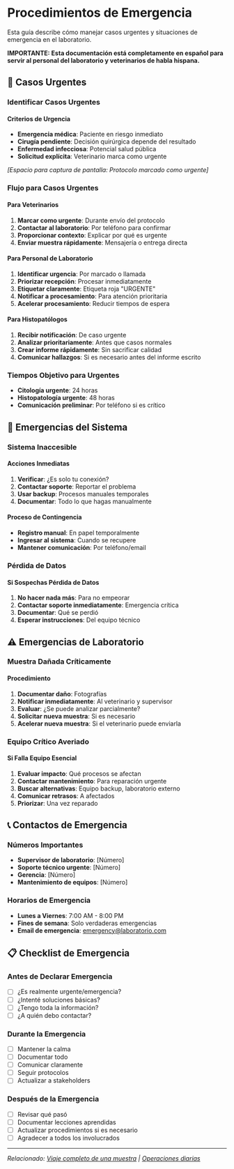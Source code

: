 # Procedimientos de Emergencia

Esta guía describe cómo manejar casos urgentes y situaciones de emergencia en el laboratorio.

**IMPORTANTE: Esta documentación está completamente en español para servir al personal del laboratorio y veterinarios de habla hispana.**

## 🚨 Casos Urgentes

### Identificar Casos Urgentes

#### Criterios de Urgencia
- **Emergencia médica**: Paciente en riesgo inmediato
- **Cirugía pendiente**: Decisión quirúrgica depende del resultado
- **Enfermedad infecciosa**: Potencial salud pública
- **Solicitud explícita**: Veterinario marca como urgente

_[Espacio para captura de pantalla: Protocolo marcado como urgente]_

### Flujo para Casos Urgentes

#### Para Veterinarios
1. **Marcar como urgente**: Durante envío del protocolo
2. **Contactar al laboratorio**: Por teléfono para confirmar
3. **Proporcionar contexto**: Explicar por qué es urgente
4. **Enviar muestra rápidamente**: Mensajería o entrega directa

#### Para Personal de Laboratorio
1. **Identificar urgencia**: Por marcado o llamada
2. **Priorizar recepción**: Procesar inmediatamente
3. **Etiquetar claramente**: Etiqueta roja "URGENTE"
4. **Notificar a procesamiento**: Para atención prioritaria
5. **Acelerar procesamiento**: Reducir tiempos de espera

#### Para Histopatólogos
1. **Recibir notificación**: De caso urgente
2. **Analizar prioritariamente**: Antes que casos normales
3. **Crear informe rápidamente**: Sin sacrificar calidad
4. **Comunicar hallazgos**: Si es necesario antes del informe escrito

### Tiempos Objetivo para Urgentes

- **Citología urgente**: 24 horas
- **Histopatología urgente**: 48 horas
- **Comunicación preliminar**: Por teléfono si es crítico

## 🔴 Emergencias del Sistema

### Sistema Inaccesible

#### Acciones Inmediatas
1. **Verificar**: ¿Es solo tu conexión?
2. **Contactar soporte**: Reportar el problema
3. **Usar backup**: Procesos manuales temporales
4. **Documentar**: Todo lo que hagas manualmente

#### Proceso de Contingencia
- **Registro manual**: En papel temporalmente
- **Ingresar al sistema**: Cuando se recupere
- **Mantener comunicación**: Por teléfono/email

### Pérdida de Datos

#### Si Sospechas Pérdida de Datos
1. **No hacer nada más**: Para no empeorar
2. **Contactar soporte inmediatamente**: Emergencia crítica
3. **Documentar**: Qué se perdió
4. **Esperar instrucciones**: Del equipo técnico

## ⚠️ Emergencias de Laboratorio

### Muestra Dañada Críticamente

#### Procedimiento
1. **Documentar daño**: Fotografías
2. **Notificar inmediatamente**: Al veterinario y supervisor
3. **Evaluar**: ¿Se puede analizar parcialmente?
4. **Solicitar nueva muestra**: Si es necesario
5. **Acelerar nueva muestra**: Si el veterinario puede enviarla

### Equipo Crítico Averiado

#### Si Falla Equipo Esencial
1. **Evaluar impacto**: Qué procesos se afectan
2. **Contactar mantenimiento**: Para reparación urgente
3. **Buscar alternativas**: Equipo backup, laboratorio externo
4. **Comunicar retrasos**: A afectados
5. **Priorizar**: Una vez reparado

## 📞 Contactos de Emergencia

### Números Importantes
- **Supervisor de laboratorio**: [Número]
- **Soporte técnico urgente**: [Número]
- **Gerencia**: [Número]
- **Mantenimiento de equipos**: [Número]

### Horarios de Emergencia
- **Lunes a Viernes**: 7:00 AM - 8:00 PM
- **Fines de semana**: Solo verdaderas emergencias
- **Email de emergencia**: emergency@laboratorio.com

## 📋 Checklist de Emergencia

### Antes de Declarar Emergencia
- ☐ ¿Es realmente urgente/emergencia?
- ☐ ¿Intenté soluciones básicas?
- ☐ ¿Tengo toda la información?
- ☐ ¿A quién debo contactar?

### Durante la Emergencia
- ☐ Mantener la calma
- ☐ Documentar todo
- ☐ Comunicar claramente
- ☐ Seguir protocolos
- ☐ Actualizar a stakeholders

### Después de la Emergencia
- ☐ Revisar qué pasó
- ☐ Documentar lecciones aprendidas
- ☐ Actualizar procedimientos si es necesario
- ☐ Agradecer a todos los involucrados

---

*Relacionado: [Viaje completo de una muestra](complete-sample-journey.md) | [Operaciones diarias](daily-operations.md)*
